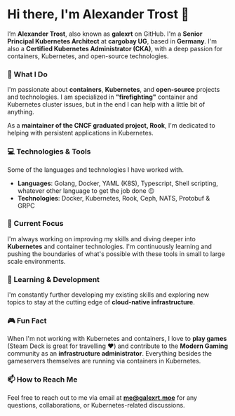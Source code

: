 # Hi there, I'm Alexander Trost 👋

I’m **Alexander Trost**, also known as **galexrt** on GitHub. I'm a **Senior Principal Kubernetes Architect** at **cargobay UG**, based in **Germany**.
I'm also a **Certified Kubernetes Administrator (CKA)**, with a deep passion for containers, Kubernetes, and open-source technologies.

### 🔧 What I Do
I'm passionate about **containers**, **Kubernetes**, and **open-source** projects and technologies. I am specialized in **"firefighting"** container and Kubernetes cluster issues, but in the end I can help with a little bit of anything.

As a **maintainer of the CNCF graduated project, Rook**, I'm dedicated to helping with persistent applications in Kubernetes.

### 💻 Technologies & Tools
Some of the languages and technologies I have worked with.

- **Languages**: Golang, Docker, YAML (K8S), Typescript, Shell scripting, whatever other language to get the job done 😉
- **Technologies**: Docker, Kubernetes, Rook, Ceph, NATS, Protobuf & GRPC

### 🌟 Current Focus
I'm always working on improving my skills and diving deeper into **Kubernetes** and container technologies. I'm continuously learning and pushing the boundaries of what's possible with these tools in small to large scale environments.

### 🌱 Learning & Development
I'm constantly further developing my existing skills and exploring new topics to stay at the cutting edge of **cloud-native infrastructure**.

### 🎮 Fun Fact
When I'm not working with Kubernetes and containers, I love to **play games** (Steam Deck is great for travelling ❤️) and contribute to the **Modern Gaming** community as an **infrastructure administrator**. Everything besides the gameservers themselves are running via containers in Kubernetes.

### 📫 How to Reach Me
Feel free to reach out to me via email at **[me@galexrt.moe](mailto:me@galexrt.moe)** for any questions, collaborations, or Kubernetes-related discussions.
